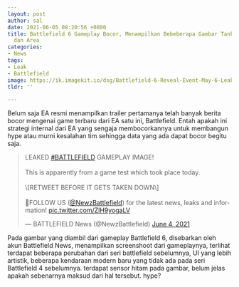 ```yaml
---
layout: post
author: sal
date: 2021-06-05 08:20:56 +0800
title: Battlefield 6 Gameplay Bocor, Menampilkan Bebeberapa Gambar Tank, Helikopter
  dan Area
categories:
- News
tags:
- Leak
- Battlefield
image: https://ik.imagekit.io/dsg/Battlefield-6-Reveal-Event-May-6-Leak-Rumor_1__AvQI6-QVn.jpg
tldr: ''

---
```

Belum saja EA resmi menampilkan trailer pertamanya telah banyak berita bocor mengenai game terbaru dari EA satu ini, Battlefield. Entah apakah ini strategi internal dari EA yang sengaja membocorkannya untuk membangun hype atau murni kesalahan tim sehingga data yang ada dapat bocor begitu saja.

<blockquote class="twitter-tweet"><p lang="en" dir="ltr">LEAKED <a href="[https://twitter.com/hashtag/BATTLEFIELD?src=hash&amp;ref_src=twsrc%5Etfw](https://twitter.com/hashtag/BATTLEFIELD?src=hash&amp;ref_src=twsrc%5Etfw "https://twitter.com/hashtag/BATTLEFIELD?src=hash&amp;ref_src=twsrc%5Etfw")">#BATTLEFIELD</a> GAMEPLAY IMAGE!<br><br>This is apparently from a game test which took place today.<br><br>\[RETWEET BEFORE IT GETS TAKEN DOWN\] <br><br>🔔FOLLOW US (<a href="[https://twitter.com/NewzBattlefield?ref_src=twsrc%5Etfw](https://twitter.com/NewzBattlefield?ref_src=twsrc%5Etfw "https://twitter.com/NewzBattlefield?ref_src=twsrc%5Etfw")">@NewzBattlefield</a>) for the latest news, leaks and information! <a href="https://t.co/ZlH9yogaLV">pic.twitter.com/ZlH9yogaLV</a></p>&mdash; BATTLEFIELD News (@NewzBattlefield) <a href="[https://twitter.com/NewzBattlefield/status/1400841598087335940?ref_src=twsrc%5Etfw](https://twitter.com/NewzBattlefield/status/1400841598087335940?ref_src=twsrc%5Etfw "https://twitter.com/NewzBattlefield/status/1400841598087335940?ref_src=twsrc%5Etfw")">June 4, 2021</a></blockquote> <script async src="[https://platform.twitter.com/widgets.js](https://platform.twitter.com/widgets.js "https://platform.twitter.com/widgets.js")" charset="utf-8"></script>

Pada gambar yang diambil dari gameplay Battlefield 6, disebarkan oleh akun Battlefield News, menampilkan screenshoot dari gameplaynya, terlihat terdapat beberapa perubahan dari seri battlefield sebelumnya, UI yang lebih artistik, beberapa kendaraan modern baru yang tidak ada pada seri Battlefield 4 sebelumnya. terdapat sensor hitam pada gambar, belum jelas apakah sebenarnya maksud dari hal tersebut. hype?